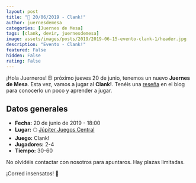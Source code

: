 ```yaml
---
layout: post
title: "📆 20/06/2019 - Clank!"
author: juernesdemesa
categories: [Juernes de Mesa]
tags: [clank, devir, juernesdemesa]
image: assets/images/posts/2019/2019-06-15-evento-clank-1/header.jpg
description: "Evento - Clank!"
featured: False
hidden: False
rating: False
---
```


¡Hola Juerneros! El próximo jueves 20 de junio, tenemos un nuevo **Juernes de Mesa**. Esta vez, vamos a jugar al **Clank!**. Tenéis una [reseña](/conociendo-clank) en el blog para conocerlo un poco y aprender a jugar.

## Datos generales

- **Fecha:** 20 de junio de 2019 - 18:00
- **Lugar:** 🌕 [Júpiter Juegos Central](https://www.jupiterjuegos.com/tiendas/)
- **Juego:** Clank!
- **Jugadores:** 2-4
- **Tiempo:** 30-60

No olvidéis contactar con nosotros para apuntaros. Hay plazas limitadas.

¡Corred insensatos! 🧙
